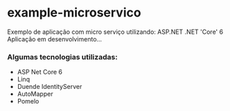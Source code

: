 # example-microservico
Exemplo de aplicação com micro serviço utilizando: ASP.NET .NET 'Core' 6
Aplicação em desenvolvimento...

### Algumas tecnologias utilizadas:
* ASP Net Core 6
* Linq
* Duende IdentityServer
* AutoMapper
* Pomelo
